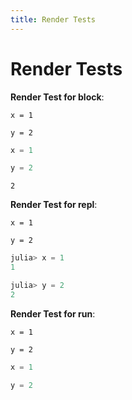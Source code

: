```yaml
---
title: Render Tests
---
```


# Render Tests

**Render Test for block**:

```julia; block
x = 1

y = 2
```


```julia
x = 1

y = 2
```

```
2
```

**Render Test for repl**:

```julia; repl
x = 1

y = 2
```


```julia
julia> x = 1
1

julia> y = 2
2
```

**Render Test for run**:

```julia; run
x = 1

y = 2
```


```julia
x = 1

y = 2
```


